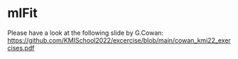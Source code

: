 # mlFit

Please have a look at the following slide by G.Cowan:
https://github.com/KMISchool2022/excercise/blob/main/cowan_kmi22_exercises.pdf

